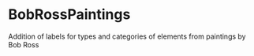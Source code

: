 # BobRossPaintings
Addition of labels for types and categories of elements from paintings by Bob Ross
